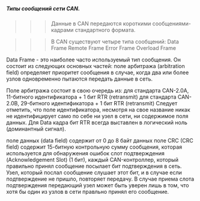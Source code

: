 ##### Типы сообщений сети CAN.
>>> Данные в CAN передаются короткими сообщениями-кадрами стандартного формата. 

>>> В CAN существуют четыре типа сообщений:
Data Frame
Remote Frame
Error Frame
Overload Frame

Data Frame - это наиболее часто используемый тип сообщения. Он состоит из следующих основных частей:
поле арбитража (arbitration field) определяет приоритет сообщения в случае, 
когда два или более узлов одновременно пытаются передать данные в сеть. 

Поле арбитража состоит в свою очередь из:
для стандарта CAN-2.0A, 11-битного идентификатора + 1 бит RTR (retransmit)
для стандарта CAN-2.0B, 29-битного идентификатора + 1 бит RTR (retransmit)
Следует отметить, что поле идентификатора, 
несмотря на свое название никак не идентифицирует само по себе ни узел в сети, 
ни содержимое поля данных. Для Data кадра бит RTR всегда выставлен в логический ноль (доминантный сигнал).

поле данных (data field) содержит от 0 до 8 байт данных
поле CRC (CRC field) содержит 15-битную контрольную сумму сообщения, которая используется для обнаружения ошибок
слот подтверждения (Acknowledgement Slot) (1 бит), каждый CAN-контроллер, 
который правильно принял сообщение посылает бит подтверждения в сеть. 
Узел, который послал сообщение слушает этот бит, и в случае если подтверждение не пришло, повторяет передачу. 
В случае приема слота подтверждения передающий узел может быть уверен лишь в том, 
что хотя бы один из узлов в сети правльно принял его сообщение.


